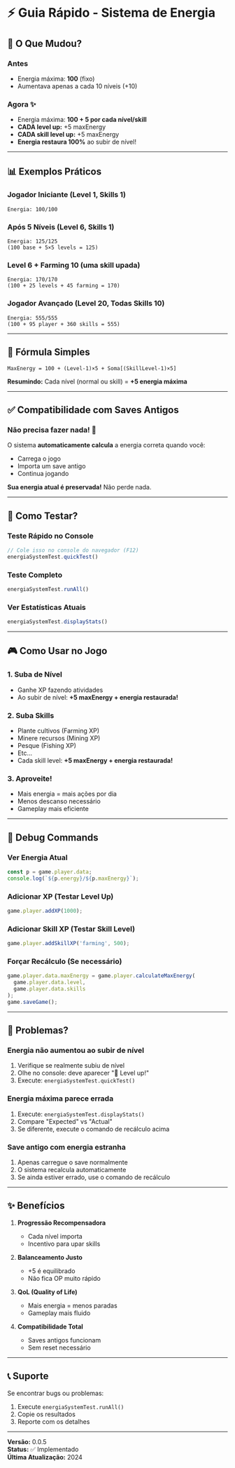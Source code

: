 # ⚡ Guia Rápido - Sistema de Energia

## 🎯 O Que Mudou?

### Antes
- Energia máxima: **100** (fixo)
- Aumentava apenas a cada 10 níveis (+10)

### Agora ✨
- Energia máxima: **100 + 5 por cada nível/skill**
- **CADA level up:** +5 maxEnergy
- **CADA skill level up:** +5 maxEnergy
- **Energia restaura 100%** ao subir de nível!

---

## 📊 Exemplos Práticos

### Jogador Iniciante (Level 1, Skills 1)
```
Energia: 100/100
```

### Após 5 Níveis (Level 6, Skills 1)
```
Energia: 125/125
(100 base + 5×5 levels = 125)
```

### Level 6 + Farming 10 (uma skill upada)
```
Energia: 170/170
(100 + 25 levels + 45 farming = 170)
```

### Jogador Avançado (Level 20, Todas Skills 10)
```
Energia: 555/555
(100 + 95 player + 360 skills = 555)
```

---

## 🧮 Fórmula Simples

```
MaxEnergy = 100 + (Level-1)×5 + Soma[(SkillLevel-1)×5]
```

**Resumindo:** Cada nível (normal ou skill) = **+5 energia máxima**

---

## ✅ Compatibilidade com Saves Antigos

### Não precisa fazer nada! 🎉

O sistema **automaticamente calcula** a energia correta quando você:
- Carrega o jogo
- Importa um save antigo
- Continua jogando

**Sua energia atual é preservada!** Não perde nada.

---

## 🧪 Como Testar?

### Teste Rápido no Console
```javascript
// Cole isso no console do navegador (F12)
energiaSystemTest.quickTest()
```

### Teste Completo
```javascript
energiaSystemTest.runAll()
```

### Ver Estatísticas Atuais
```javascript
energiaSystemTest.displayStats()
```

---

## 🎮 Como Usar no Jogo

### 1. Suba de Nível
- Ganhe XP fazendo atividades
- Ao subir de nível: **+5 maxEnergy + energia restaurada!**

### 2. Suba Skills
- Plante cultivos (Farming XP)
- Minere recursos (Mining XP)
- Pesque (Fishing XP)
- Etc...
- Cada skill level: **+5 maxEnergy + energia restaurada!**

### 3. Aproveite!
- Mais energia = mais ações por dia
- Menos descanso necessário
- Gameplay mais eficiente

---

## 📱 Debug Commands

### Ver Energia Atual
```javascript
const p = game.player.data;
console.log(`${p.energy}/${p.maxEnergy}`);
```

### Adicionar XP (Testar Level Up)
```javascript
game.player.addXP(1000);
```

### Adicionar Skill XP (Testar Skill Level)
```javascript
game.player.addSkillXP('farming', 500);
```

### Forçar Recálculo (Se necessário)
```javascript
game.player.data.maxEnergy = game.player.calculateMaxEnergy(
  game.player.data.level,
  game.player.data.skills
);
game.saveGame();
```

---

## 🐛 Problemas?

### Energia não aumentou ao subir de nível
1. Verifique se realmente subiu de nível
2. Olhe no console: deve aparecer "🎉 Level up!"
3. Execute: `energiaSystemTest.quickTest()`

### Energia máxima parece errada
1. Execute: `energiaSystemTest.displayStats()`
2. Compare "Expected" vs "Actual"
3. Se diferente, execute o comando de recálculo acima

### Save antigo com energia estranha
1. Apenas carregue o save normalmente
2. O sistema recalcula automaticamente
3. Se ainda estiver errado, use o comando de recálculo

---

## ✨ Benefícios

1. **Progressão Recompensadora**
   - Cada nível importa
   - Incentivo para upar skills

2. **Balanceamento Justo**
   - +5 é equilibrado
   - Não fica OP muito rápido

3. **QoL (Quality of Life)**
   - Mais energia = menos paradas
   - Gameplay mais fluido

4. **Compatibilidade Total**
   - Saves antigos funcionam
   - Sem reset necessário

---

## 📞 Suporte

Se encontrar bugs ou problemas:
1. Execute `energiaSystemTest.runAll()`
2. Copie os resultados
3. Reporte com os detalhes

---

**Versão:** 0.0.5  
**Status:** ✅ Implementado  
**Última Atualização:** 2024